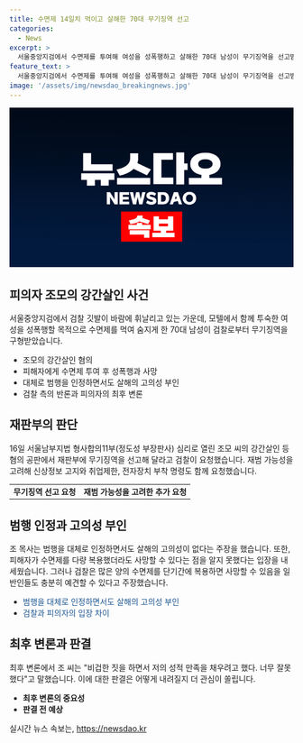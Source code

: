 ```yaml
---
title: 수면제 14일치 먹이고 살해한 70대 무기징역 선고
categories:
  - News
excerpt: >
  서울중앙지검에서 수면제를 투여해 여성을 성폭행하고 살해한 70대 남성이 무기징역을 선고받았다. 검찰은 재범 가능성을 고려해 무기징역 및 추가 제재를 요청했으며, 피고인은 살해 고의를 부인하고 수면제 복용에 대한 무지를 주장했다. 그러나 검찰은 피고인의 고의를 강조하며, 피고인은 최후 변론에서 비겁한 행동이었음을 시인하며 반성하지 않았다고 밝혔다.
feature_text: >
  서울중앙지검에서 수면제를 투여해 여성을 성폭행하고 살해한 70대 남성이 무기징역을 선고받았다. 검찰은 재범 가능성을 고려해 무기징역 및 추가 제재를 요청했으며, 피고인은 살해 고의를 부인하고 수면제 복용에 대한 무지를 주장했다. 그러나 검찰은 피고인의 고의를 강조하며, 피고인은 최후 변론에서 비겁한 행동이었음을 시인하며 반성하지 않았다고 밝혔다.
image: '/assets/img/newsdao_breakingnews.jpg'
---
```


<p><img src="/assets/img/newsdao_breakingnews.jpg" alt="flaretime 속보" /></p>

<h2 data-ke-size="size26">피의자 조모의 강간살인 사건</h2>

<p data-ke-size="size16">서울중앙지검에서 검찰 깃발이 바람에 휘날리고 있는 가운데, 모텔에서 함께 투숙한 여성을 성폭행할 목적으로 수면제를 먹여 숨지게 한 70대 남성이 검찰로부터 무기징역을 구형받았습니다. </p>

<ul>
  <li>조모의 강간살인 혐의</li>
  <li>피해자에게 수면제 투여 후 성폭행과 사망</li>
  <li>대체로 범행을 인정하면서도 살해의 고의성 부인</li>
  <li>검찰 측의 반론과 피의자의 최후 변론</li>
</ul>

<h2 data-ke-size="size26">재판부의 판단</h2>

<p data-ke-size="size16">16일 서울남부지법 형사합의11부(정도성 부장판사) 심리로 열린 조모 씨의 강간살인 등 혐의 공판에서 재판부에 무기징역을 선고해 달라고 검찰이 요청했습니다. 재범 가능성을 고려해 신상정보 고지와 취업제한, 전자장치 부착 명령도 함께 요청했습니다.</p>

<table>
  <tr>
    <td style="text-align: center; height: 17px;"><b>무기징역 선고 요청</b></td>
    <td style="text-align: center; height: 17px;"><b>재범 가능성을 고려한 추가 요청</b></td>
  </tr>
</table>

<h2 data-ke-size="size26">범행 인정과 고의성 부인</h2>

<p data-ke-size="size16">조 목사는 범행을 대체로 인정하면서도 살해의 고의성이 없다는 주장을 했습니다. 또한, 피해자가 수면제를 다량 복용했더라도 사망할 수 있다는 점을 알지 못했다는 입장을 내세웠습니다. 그러나 검찰은 많은 양의 수면제를 단기간에 복용하면 사망할 수 있음을 일반인들도 충분히 예견할 수 있다고 주장했습니다.</p>

<ul>
  <li><span style="color: #1a5490;">범행을 대체로 인정하면서도 살해의 고의성 부인</span></li>
  <li><span style="color: #1a5490;">검찰과 피의자의 입장 차이</span></li>
</ul>

<h2 data-ke-size="size26">최후 변론과 판결</h2>

<p data-ke-size="size16">최후 변론에서 조 씨는 "비겁한 짓을 하면서 저의 성적 만족을 채우려고 했다. 너무 잘못했다"고 말했습니다. 이에 대한 판결은 어떻게 내려질지 더 관심이 쏠립니다.</p>

<ul>
  <li><b>최후 변론의 중요성</b></li>
  <li><b>판결 전 예상</b></li>
</ul>
실시간 뉴스 속보는, <a href="https://newsdao.kr" rel="dofollow">https://newsdao.kr</a>


